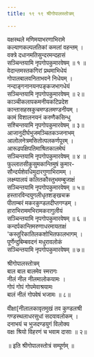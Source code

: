 ```yaml
---
title: १९ १९ श्रीगोपालस्तोत्रम्

---
```


 
वक्षस्थले मणिमयाभरणाभिरामे  
कल्याणकल्पलतिकां कमलां वहन्तम् ।  
वक्त्रे दधानमतिसुन्दरमन्दहासं  
सञ्चिन्तयामि नृपगोपकुमारवेषम् ॥ १ ॥  
वेदान्तमस्तकगिरां प्रथमाभिधेयं  
गोपालबालवनिताभवने निधेयम् ।  
नन्दाङ्गनानयनपङ्कजभागधेयं  
सञ्चिन्तयामि नृपगोपकुमारवेषम् ॥ २॥  
काञ्चीकलापकमनीयकटिप्रदेश  
कान्तासहस्रकुचमण्डलमण्डनीयम् ।  
कामं विशालनयनं करुणैकसिन्धु  
सश्चिन्तयामि नृपगोपकुमारवेषम् ॥ ३॥  
आजानुदीर्घभुजमञ्चितकञ्जनाभम्  
आलोलनेत्रमसितोत्पलकर्णपूरम् ।  
आरूढपक्षिपतिमाश्रितकालमेघं  
सञ्चिन्तयामि नृपगोपकुमारवेषम् ॥ ४ ॥  
फुल्लातसीकुसुमकान्तिमुषं कुमार-  
सौन्दर्यशेवधिमुदारगुणाभिरामम् ।  
लक्ष्म्यालयं कलितकौस्तुभमम्बुजाक्षं  
सञ्चिन्तयामि नृपगोपकुमारवेषम् ॥ ५॥  
हस्तारविन्दयुगलीधृतशङ्खचक्र  
पीताम्बरं मकरकुण्डलदीप्तगण्डम् ।  
हाराभिराममभिरामकरागुलीयं  
सञ्चिन्तयामि नृपगोपकुमारवेषम् ॥ ६ ॥  
कन्दर्पकान्तिमरुणाधरमायताक्षं  
'कस्तूरिकातिलकशोभितफालभागम् ।  
पूर्णेन्दुबिम्बवदनं मधुरावलोकं  
सञ्चिन्तयामि नृपगोपकुमारवेषम् ॥ ७॥  

श्रीगोपालस्तोत्रम्  
बाल बाल बालमेव स्मरागः  
नीलं नील नीलमालोकयामः ।  
गोपं गोपं गोपमेवाश्रयामः  
बालं नीलं गोपवेषं भजामः ॥ ८॥  

वीक्षा[नीलालकावृतमुखं तव कुण्डलश्री  
गण्डस्थलाधरसुधां सदयावलोकम् ।  
दनाभयं च भुजदण्डयुगं विलोक्य  
वक्षः श्रियो विहरणं च भवाम दासाः ॥ २॥  

॥ इति श्रीगोपालस्तोत्रं सम्पूर्णम् ॥  